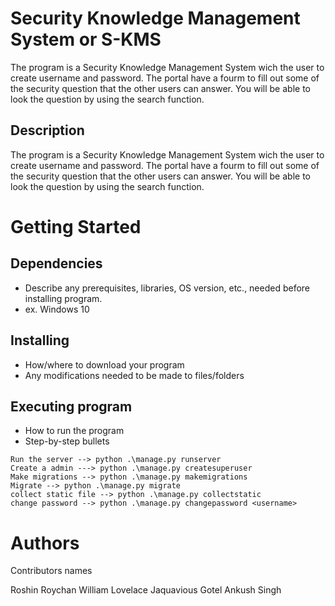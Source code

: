 # Security Knowledge Management System or S-KMS
The program is a Security Knowledge Management System wich the user to create username and password. The portal have a fourm to fill out some of the security question that the other users can answer. You will be able to look the question by using the search function.

## Description
The program is a Security Knowledge Management System wich the user to create username and password. The portal have a fourm to fill out some of the security question that the other users can answer. You will be able to look the question by using the search function.

# Getting Started
## Dependencies
* Describe any prerequisites, libraries, OS version, etc., needed before installing program.
* ex. Windows 10

## Installing
* How/where to download your program
* Any modifications needed to be made to files/folders

## Executing program
* How to run the program
* Step-by-step bullets
``````
Run the server --> python .\manage.py runserver
Create a admin ---> python .\manage.py createsuperuser
Make migrations --> python .\manage.py makemigrations
Migrate --> python .\manage.py migrate
collect static file --> python .\manage.py collectstatic
change password --> python .\manage.py changepassword <username>
``````
# Authors
Contributors names
    
Roshin Roychan
William Lovelace
Jaquavious Gotel
Ankush Singh


